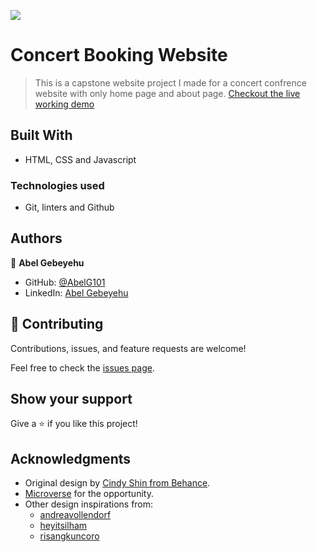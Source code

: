 
![](https://img.shields.io/badge/Microverse-blueviolet)

# Concert Booking Website

> This is a capstone website project I made for a concert confrence website with only home page and about page. 
> [Checkout the live working demo](https://abelg101.github.io/Capstone1/)

## Built With

- HTML, CSS and Javascript

### Technologies used 
- Git, linters and Github  

## Authors

👤 **Abel Gebeyehu**

- GitHub: [@AbelG101](https://github.com/AbelG101)
- LinkedIn: [Abel Gebeyehu](https://www.linkedin.com/in/abel-gebeyehu-779743183/)

## 🤝 Contributing

Contributions, issues, and feature requests are welcome!

Feel free to check the [issues page](../../issues/).

## Show your support

Give a ⭐️ if you like this project!

## Acknowledgments

- Original design by [Cindy Shin from Behance](https://www.behance.net/gallery/29845175/CC-Global-Summit-2015).
- [Microverse](microverse.org) for the opportunity.
- Other design inspirations from:
  - [andreavollendorf](https://dribbble.com/andreavollendorf)
  - [heyitsilham](https://dribbble.com/heyitsilham)
  - [risangkuncoro](https://dribbble.com/risangkuncoro)
